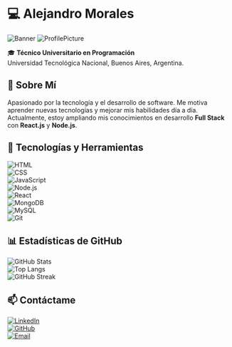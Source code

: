 # 💻 Alejandro Morales

![Banner](https://static.vecteezy.com/system/resources/previews/000/664/493/original/abstract-banner-design-vector.jpg)
![ProfilePicture]([https://static.vecteezy.com/system/resources/previews/000/664/493/original/abstract-banner-design-vector.jpg](https://media.licdn.com/dms/image/v2/D4D03AQGzhhuUHb9kiw/profile-displayphoto-shrink_800_800/profile-displayphoto-shrink_800_800/0/1718430029018?e=1748476800&v=beta&t=LmWB0WfML8xtMjILBQ3aN6wGzU8iUtuJcXa_1s7XEyY))

🎓 **Técnico Universitario en Programación**  
Universidad Tecnológica Nacional, Buenos Aires, Argentina.  

## 🚀 **Sobre Mí**  
Apasionado por la tecnología y el desarrollo de software. Me motiva aprender nuevas tecnologías y mejorar mis habilidades día a día. Actualmente, estoy ampliando mis conocimientos en desarrollo **Full Stack** con **React.js** y **Node.js**.

## 🔧 **Tecnologías y Herramientas**  
![HTML](https://img.shields.io/badge/HTML5-E34F26?style=for-the-badge&logo=html5&logoColor=white)  
![CSS](https://img.shields.io/badge/CSS3-1572B6?style=for-the-badge&logo=css3&logoColor=white)  
![JavaScript](https://img.shields.io/badge/JavaScript-F7DF1E?style=for-the-badge&logo=javascript&logoColor=black)  
![Node.js](https://img.shields.io/badge/Node.js-339933?style=for-the-badge&logo=node.js&logoColor=white)  
![React](https://img.shields.io/badge/React-61DAFB?style=for-the-badge&logo=react&logoColor=black)  
![MongoDB](https://img.shields.io/badge/MongoDB-4EA94B?style=for-the-badge&logo=mongodb&logoColor=white)  
![MySQL](https://img.shields.io/badge/MySQL-4479A1?style=for-the-badge&logo=mysql&logoColor=white)  
![Git](https://img.shields.io/badge/Git-F05032?style=for-the-badge&logo=git&logoColor=white)  

## 📊 **Estadísticas de GitHub**  
![GitHub Stats](https://github-readme-stats.vercel.app/api?username=AlejandroDanielMorales&show_icons=true&theme=dark)  
![Top Langs](https://github-readme-stats.vercel.app/api/top-langs/?username=AlejandroDanielMorales&layout=compact&theme=dark)  
![GitHub Streak](https://github-readme-streak-stats.herokuapp.com/?user=AlejandroDanielMorales&theme=dark)  

## 📫 **Contáctame**  
[![LinkedIn](https://img.shields.io/badge/LinkedIn-0A66C2?style=for-the-badge&logo=linkedin&logoColor=white)](TU_PERFIL_LINKEDIN)  
[![GitHub](https://img.shields.io/badge/GitHub-181717?style=for-the-badge&logo=github&logoColor=white)](https://github.com/TU_USUARIO)  
[![Email](https://img.shields.io/badge/Email-D14836?style=for-the-badge&logo=gmail&logoColor=white)](mailto:TUCORREO@ejemplo.com)  
